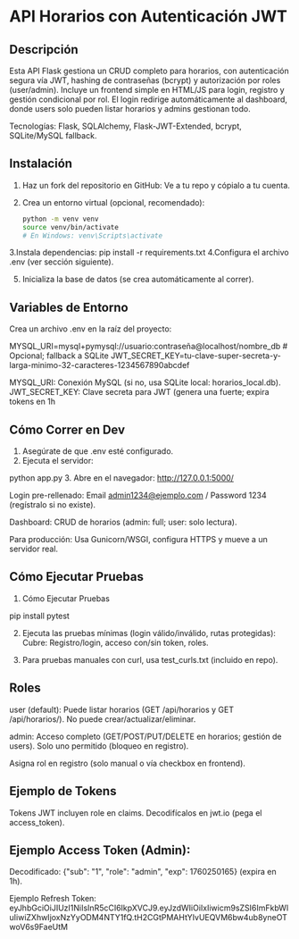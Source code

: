 # API Horarios con Autenticación JWT

## Descripción
Esta API Flask gestiona un CRUD completo para horarios, con autenticación segura vía JWT, hashing de contraseñas (bcrypt) y autorización por roles (user/admin). Incluye un frontend simple en HTML/JS para login, registro y gestión condicional por rol. El login redirige automáticamente al dashboard, donde users solo pueden listar horarios y admins gestionan todo.

Tecnologías: Flask, SQLAlchemy, Flask-JWT-Extended, bcrypt, SQLite/MySQL fallback.

## Instalación
1. Haz un fork del repositorio en GitHub: Ve a tu repo y cópialo a tu cuenta.

2. Crea un entorno virtual (opcional, recomendado):
   ```bash
   python -m venv venv
   source venv/bin/activate
   # En Windows: venv\Scripts\activate
3.Instala dependencias:
pip install -r requirements.txt
4.Configura el archivo .env (ver sección siguiente).

5. Inicializa la base de datos (se crea automáticamente al correr).
## Variables de Entorno

Crea un archivo .env en la raíz del proyecto:

MYSQL_URI=mysql+pymysql://usuario:contraseña@localhost/nombre_db  # Opcional; fallback a SQLite
JWT_SECRET_KEY=tu-clave-super-secreta-y-larga-minimo-32-caracteres-1234567890abcdef

MYSQL_URI: Conexión MySQL (si no, usa SQLite local: horarios_local.db).
JWT_SECRET_KEY: Clave secreta para JWT (genera una fuerte; expira tokens en 1h

## Cómo Correr en Dev

1. Asegúrate de que .env esté configurado.
2. Ejecuta el servidor:

python app.py
3. Abre en el navegador: http://127.0.0.1:5000/

Login pre-rellenado: Email admin1234@ejemplo.com / Password 1234 (regístralo si no existe).

Dashboard: CRUD de horarios (admin: full; user: solo lectura).

Para producción: Usa Gunicorn/WSGI, configura HTTPS y mueve a un servidor real.

## Cómo Ejecutar Pruebas
1. Cómo Ejecutar Pruebas

 pip install pytest

2. Ejecuta las pruebas mínimas (login válido/inválido, rutas protegidas):
Cubre: Registro/login, acceso con/sin token, roles.

3. Para pruebas manuales con curl, usa test_curls.txt (incluido en repo).

## Roles

user (default): Puede listar horarios (GET /api/horarios y GET /api/horarios/<id>). No puede crear/actualizar/eliminar.

admin: Acceso completo (GET/POST/PUT/DELETE en horarios; gestión de users). Solo uno permitido (bloqueo en registro).

Asigna rol en registro (solo manual o vía checkbox en frontend).

## Ejemplo de Tokens

Tokens JWT incluyen role en claims. Decodifícalos en jwt.io (pega el access_token).

## Ejemplo Access Token (Admin):

Decodificado: {"sub": "1", "role": "admin", "exp": 1760250165} (expira en 1h).

Ejemplo Refresh Token: eyJhbGciOiJIUzI1NiIsInR5cCI6IkpXVCJ9.eyJzdWIiOiIxIiwicm9sZSI6ImFkbWluIiwiZXhwIjoxNzYyODM4NTY1fQ.tH2CGtPMAHtYIvUEQVM6bw4ub8yneOTwoV6s9FaeUtM


